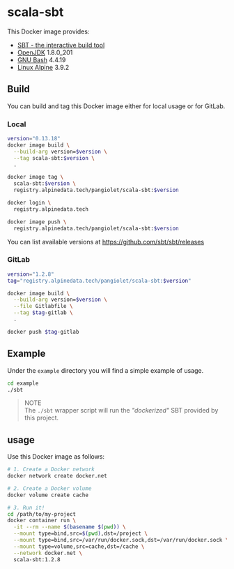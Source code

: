# scala-sbt
This Docker image provides:

* [SBT - the interactive build tool](https://www.scala-sbt.org)
* [OpenJDK](http://openjdk.java.net/)  1.8.0_201
* [GNU Bash](https://www.gnu.org/software/bash/)  4.4.19
* [Linux Alpine](https://www.alpinelinux.org)  3.9.2


## Build
You can build and tag this Docker image either for local usage or for GitLab.

### Local

```bash
version="0.13.18"
docker image build \
  --build-arg version=$version \
  --tag scala-sbt:$version \
  .

docker image tag \
  scala-sbt:$version \
  registry.alpinedata.tech/pangiolet/scala-sbt:$version

docker login \
  registry.alpinedata.tech

docker image push \
  registry.alpinedata.tech/pangiolet/scala-sbt:$version
```

You can list available versions at https://github.com/sbt/sbt/releases


### GitLab

```bash
version="1.2.8"
tag="registry.alpinedata.tech/pangiolet/scala-sbt:$version"

docker image build \
  --build-arg version=$version \
  --file Gitlabfile \
  --tag $tag-gitlab \
  .

docker push $tag-gitlab
```


## Example
Under the `example` directory you will find a simple example of usage.

```bash
cd example
./sbt
```

> NOTE  
> The `./sbt` wrapper script will run the _"dockerized"_ SBT provided by this project.


## usage
Use this Docker image as follows:

```bash
# 1. Create a Docker network
docker network create docker.net

# 2. Create a Docker volume
docker volume create cache

# 3. Run it!
cd /path/to/my-project
docker container run \
  -it --rm --name $(basename $(pwd)) \
  --mount type=bind,src=$(pwd),dst=/project \
  --mount type=bind,src=/var/run/docker.sock,dst=/var/run/docker.sock \
  --mount type=volume,src=cache,dst=/cache \
  --network docker.net \
  scala-sbt:1.2.8
```
